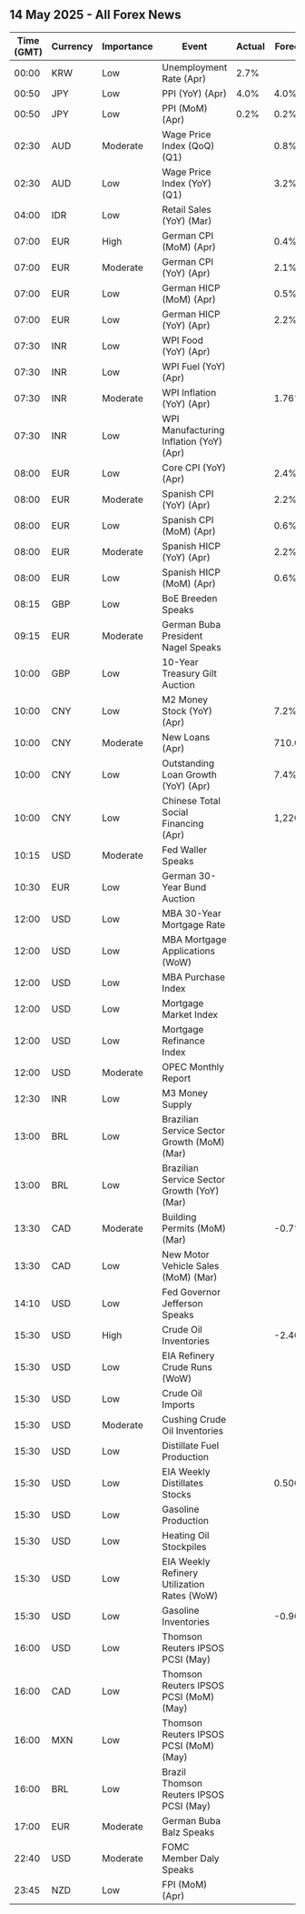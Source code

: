 ## 14 May 2025 - All Forex News

| Time (GMT) | Currency | Importance | Event | Actual | Forecast | Previous |
|------|----------|------------|-------|--------|----------|----------|
| 00:00 | KRW | Low | Unemployment Rate (Apr) | 2.7% |  | 2.9% |
| 00:50 | JPY | Low | PPI (YoY) (Apr) | 4.0% | 4.0% | 4.3% |
| 00:50 | JPY | Low | PPI (MoM) (Apr) | 0.2% | 0.2% | 0.4% |
| 02:30 | AUD | Moderate | Wage Price Index (QoQ) (Q1) |  | 0.8% | 0.7% |
| 02:30 | AUD | Low | Wage Price Index (YoY) (Q1) |  | 3.2% | 3.2% |
| 04:00 | IDR | Low | Retail Sales (YoY) (Mar) |  |  | 2.0% |
| 07:00 | EUR | High | German CPI (MoM) (Apr) |  | 0.4% | 0.3% |
| 07:00 | EUR | Moderate | German CPI (YoY) (Apr) |  | 2.1% | 2.2% |
| 07:00 | EUR | Low | German HICP (MoM) (Apr) |  | 0.5% | 0.4% |
| 07:00 | EUR | Low | German HICP (YoY) (Apr) |  | 2.2% | 2.3% |
| 07:30 | INR | Low | WPI Food (YoY) (Apr) |  |  | 1.57% |
| 07:30 | INR | Low | WPI Fuel (YoY) (Apr) |  |  | 0.20% |
| 07:30 | INR | Moderate | WPI Inflation (YoY) (Apr) |  | 1.76% | 2.05% |
| 07:30 | INR | Low | WPI Manufacturing Inflation (YoY) (Apr) |  |  | 3.07% |
| 08:00 | EUR | Low | Core CPI (YoY) (Apr) |  | 2.4% | 2.0% |
| 08:00 | EUR | Moderate | Spanish CPI (YoY) (Apr) |  | 2.2% | 2.3% |
| 08:00 | EUR | Low | Spanish CPI (MoM) (Apr) |  | 0.6% | 0.1% |
| 08:00 | EUR | Moderate | Spanish HICP (YoY) (Apr) |  | 2.2% | 2.2% |
| 08:00 | EUR | Low | Spanish HICP (MoM) (Apr) |  | 0.6% | 0.7% |
| 08:15 | GBP | Low | BoE Breeden Speaks |  |  |  |
| 09:15 | EUR | Moderate | German Buba President Nagel Speaks |  |  |  |
| 10:00 | GBP | Low | 10-Year Treasury Gilt Auction |  |  | 4.638% |
| 10:00 | CNY | Low | M2 Money Stock (YoY) (Apr) |  | 7.2% | 7.0% |
| 10:00 | CNY | Moderate | New Loans (Apr) |  | 710.0B | 3,640.0B |
| 10:00 | CNY | Low | Outstanding Loan Growth (YoY) (Apr) |  | 7.4% | 7.4% |
| 10:00 | CNY | Low | Chinese Total Social Financing (Apr) |  | 1,220.0B | 5,890.0B |
| 10:15 | USD | Moderate | Fed Waller Speaks |  |  |  |
| 10:30 | EUR | Low | German 30-Year Bund Auction |  |  | 2.830% |
| 12:00 | USD | Low | MBA 30-Year Mortgage Rate |  |  | 6.84% |
| 12:00 | USD | Low | MBA Mortgage Applications (WoW) |  |  | 11.0% |
| 12:00 | USD | Low | MBA Purchase Index |  |  | 162.8 |
| 12:00 | USD | Low | Mortgage Market Index |  |  | 248.4 |
| 12:00 | USD | Low | Mortgage Refinance Index |  |  | 721.0 |
| 12:00 | USD | Moderate | OPEC Monthly Report |  |  |  |
| 12:30 | INR | Low | M3 Money Supply |  |  | 9.6% |
| 13:00 | BRL | Low | Brazilian Service Sector Growth (MoM) (Mar) |  |  | 0.8% |
| 13:00 | BRL | Low | Brazilian Service Sector Growth (YoY) (Mar) |  |  | 4.2% |
| 13:30 | CAD | Moderate | Building Permits (MoM) (Mar) |  | -0.7% | 2.9% |
| 13:30 | CAD | Low | New Motor Vehicle Sales (MoM) (Mar) |  |  | 125.4K |
| 14:10 | USD | Low | Fed Governor Jefferson Speaks |  |  |  |
| 15:30 | USD | High | Crude Oil Inventories |  | -2.400M | -2.032M |
| 15:30 | USD | Low | EIA Refinery Crude Runs (WoW) |  |  | -0.007M |
| 15:30 | USD | Low | Crude Oil Imports |  |  | 0.673M |
| 15:30 | USD | Moderate | Cushing Crude Oil Inventories |  |  | -0.740M |
| 15:30 | USD | Low | Distillate Fuel Production |  |  | 0.041M |
| 15:30 | USD | Low | EIA Weekly Distillates Stocks |  | 0.500M | -1.107M |
| 15:30 | USD | Low | Gasoline Production |  |  | 0.253M |
| 15:30 | USD | Low | Heating Oil Stockpiles |  |  | 0.123M |
| 15:30 | USD | Low | EIA Weekly Refinery Utilization Rates (WoW) |  |  | 0.4% |
| 15:30 | USD | Low | Gasoline Inventories |  | -0.900M | 0.188M |
| 16:00 | USD | Low | Thomson Reuters IPSOS PCSI (May) |  |  | 52.80 |
| 16:00 | CAD | Low | Thomson Reuters IPSOS PCSI (MoM) (May) |  |  | 45.35 |
| 16:00 | MXN | Low | Thomson Reuters IPSOS PCSI (MoM) (May) |  |  | 56.92 |
| 16:00 | BRL | Low | Brazil Thomson Reuters IPSOS PCSI (May) |  |  | 51.28 |
| 17:00 | EUR | Moderate | German Buba Balz Speaks |  |  |  |
| 22:40 | USD | Moderate | FOMC Member Daly Speaks |  |  |  |
| 23:45 | NZD | Low | FPI (MoM) (Apr) |  |  | 0.5% |
